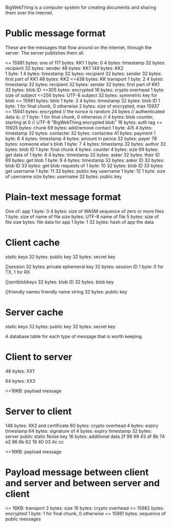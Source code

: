 BigWebThing is a computer system for creating documents and sharing them over the internet.

# Public message format

These are the messages that flow around on the internet, through the server. The server publishes them all.

<= 15981 bytes: one of
    117 bytes: KK1
        1 byte: 0
        4 bytes: timestamp
        32 bytes: recipient
        32 bytes: sender
        48 bytes: KK1
    149 bytes: KK2    
        1 byte: 1
        4 bytes: timestamp
        32 bytes: recipient
        32 bytes: sender
        32 bytes: first part of KK1
        48 bytes: KK2
    <=438 bytes: KK transport
        1 byte: 2
        4 bytes: timestamp
        32 bytes: recipient
        32 bytes: sender
        32 bytes: first part of KK1
        32 bytes: blob ID
        <=305 bytes: encrypted
            16 bytes: crypto overhead
            1 byte: size of subject
            <=256 bytes: UTF-8 subject
            32 bytes: symmetric key for blob
    <= 15981 bytes: blob
        1 byte: 3
        4 bytes: timestamp
        32 bytes: blob ID
        1 byte: 1 for final chunk, 0 otherwise
        2 bytes: size of encrypted, max 15937
        <= 15941 bytes: encrypted
            // the nonce is random 24 bytes
            // authenticated data is:
            //      1 byte: 1 for final chunk, 0 otherwise
            //      4 bytes: blob counter, starting at 0
            //      UTF-8 "BigWebThing encrypted blob"
            16 bytes: auth tag
            <= 15925 bytes: chunk
    69 bytes: add/remove contact
        1 byte: 4/5 
        4 bytes: timestamp
        32 bytes: contacter
        32 bytes: contactee
    41 bytes: payment
        1 byte: 6
        4 bytes: timestamp
        4 bytes: amount in pence
        32 bytes: payer
    78 bytes: someone else's blob
        1 byte: 7
        4 bytes: timestamp
        32 bytes: author
        32 bytes: blob ID
        1 byte: final chunk
        4 bytes: counter
        4 bytes: size
    69 bytes: get data of
        1 byte: 8
        4 bytes: timestamp
        32 bytes: asker
        32 bytes: their ID
    69 bytes: get blob
        1 byte: 9
        4 bytes: timestamp
        32 bytes: asker ID
        32 bytes: blob ID
    33 bytes: get blob requests of
        1 byte: 10
        32 bytes: blob ID
    33 bytes: get username
        1 byte: 11
        32 bytes: public key
    username
        1 byte: 12
        1 byte: size of username
        size bytes: username
        32 bytes: public key

# Plain-text message format

One of:
    app
        1 byte: 0
        4 bytes: size of WASM
        sequence of zero or more files
            1 byte: size of name of file
            size bytes: UTF-8 name of file
            5 bytes: size of file
            size bytes: file
    data for app
        1 byte: 1
        32 bytes: hash of app
        the data

# Client cache

static keys
    32 bytes: public key
    32 bytes: secret key

[]session
    32 bytes: private ephemeral key
    32 bytes: session ID
    1 byte: 0 for TX, 1 for RX

[]sentblobkeys
    32 bytes: blob ID
    32 bytes: blob key

[]friendly names
    friendly name string
    32 bytes: public key

# Server cache

static keys
    32 bytes: public key
    32 bytes: secret key

A database table for each type of message that is worth keeping.

# Client to server

48 bytes: XX1 

64 bytes: XX3

<=16KB: payload message

# Server to client

148 bytes: XK2 and certificate
    80 bytes: crypto overhead
    4 bytes: expiry timestamp
    64 bytes: signature of
        4 bytes: expiry timestamp
        32 bytes: server public static Noise key
        16 bytes: additional data
            2f 98 99 43 df 8b 74 e2 86 6b 62 19 40 03 4c cc 

<=16KB: payload message

# Payload message between client and server and between server and client

<= 16KB: transport
    2 bytes: size
    16 bytes: crypto overhead
    <= 15982 bytes: encrypted
        1 byte: 1 for final chunk, 0 otherwise
        <= 15981 bytes: sequence of public messages
